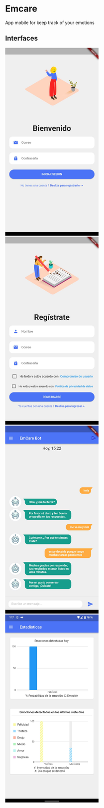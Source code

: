 # Emcare

App mobile for keep track of your emotions

## Interfaces

<img src="/interfaces/login.jpg"  width="300" height="600">
<img src="/interfaces/signup.jpg" width="300" height="600">
<img src="/interfaces/chat.jpg" width="300" height="600">
<img src="/interfaces/stadistics.jpg" width="300" height="600">